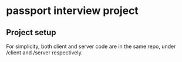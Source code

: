 # passport interview project

## Project setup
For simplicity, both client and server code are in the same repo, under /client and /server respectively.
